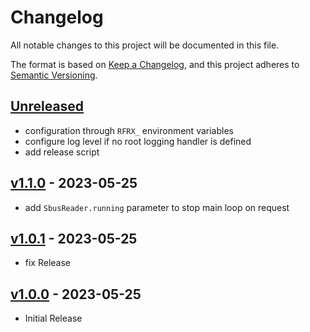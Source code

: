 # Changelog

All notable changes to this project will be documented in this file.

The format is based on [Keep a Changelog](https://keepachangelog.com/en/1.0.0/),
and this project adheres to [Semantic Versioning](https://semver.org/spec/v2.0.0.html).

## [Unreleased]

- configuration through `RFRX_` environment variables
- configure log level if no root logging handler is defined
- add release script

## [v1.1.0] - 2023-05-25

- add `SbusReader.running` parameter to stop main loop on request

## [v1.0.1] - 2023-05-25

- fix Release

## [v1.0.0] - 2023-05-25

- Initial Release

[unreleased]: https://github.com/nim65s/rfrx/compare/v1.1.0...HEAD
[v1.1.0]: https://github.com/nim65s/rfrx/compare/v1.0.1...v1.1.0
[v1.0.1]: https://github.com/nim65s/rfrx/compare/v1.0.0...v1.0.1
[v1.0.0]: https://github.com/nim65s/rfrx/releases/tag/v1.0.0
